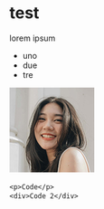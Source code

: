 # test

lorem ipsum

* uno
* due
* tre 

![alt text](thai-an-y5dNqF8Rvzg-unsplash.jpg)

```
<p>Code</p>
<div>Code 2</div>
```
